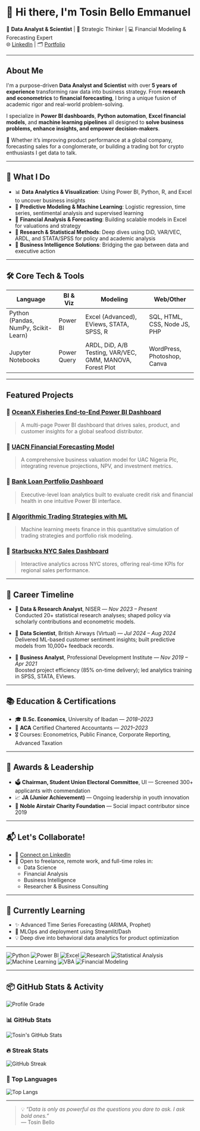 # 👋 Hi there, I'm Tosin Bello Emmanuel

🎯 **Data Analyst & Scientist** | 🧠 Strategic Thinker | 💻 Financial Modeling & Forecasting Expert  
 🌐 [LinkedIn](https://www.linkedin.com/in/tosinbellofin) | 🗂️ [Portfolio](https://github.com/toshineb)

---

## About Me

I'm a purpose-driven **Data Analyst and Scientist** with over **5 years of experience** transforming raw data into business strategy. From **research and econometrics** to **financial forecasting**, I bring a unique fusion of academic rigor and real-world problem-solving.

I specialize in **Power BI dashboards**, **Python automation**, **Excel financial models**, and **machine learning pipelines** all designed to **solve business problems, enhance insights, and empower decision-makers**.

🔎 Whether it’s improving product performance at a global company, forecasting sales for a conglomerate, or building a trading bot for crypto enthusiasts I get data to talk.
 
---

## 🚀 What I Do

- 📊 **Data Analytics & Visualization**: Using Power BI, Python, R, and Excel to uncover business insights
- 🧠 **Predictive Modeling & Machine Learning**: Logistic regression, time series, sentimental analysis and supervised learning
- 🧾 **Financial Analysis & Forecasting**: Building scalable models in Excel for valuations and strategy
- 🔬 **Research & Statistical Methods**: Deep dives using DiD, VAR/VEC, ARDL, and STATA/SPSS for policy and academic analysis
- 💼 **Business Intelligence Solutions**: Bridging the gap between data and executive action

---

## 🛠️ Core Tech & Tools

| Language | BI & Viz | Modeling | Web/Other |
|---------|----------|----------|-----------|
| Python (Pandas, NumPy, Scikit-Learn) | Power BI | Excel (Advanced), EViews, STATA, SPSS, R | SQL, HTML, CSS, Node JS, PHP |
| Jupyter Notebooks | Power Query | ARDL, DiD, A/B Testing, VAR/VEC, GMM, MANOVA, Forest Plot | WordPress, Photoshop, Canva |

---

## Featured Projects

### 🔷 [OceanX Fisheries End-to-End Power BI Dashboard](https://github.com/toshineb/OceanX-Fisheries-End-to-End-Power-BI-Sales-Product-Analysis)
> A multi-page Power BI dashboard that drives sales, product, and customer insights for a global seafood distributor.

### 🔷 [UACN Financial Forecasting Model](https://github.com/toshineb/UACN-Financial-Forecasting-Model)
> A comprehensive business valuation model for UAC Nigeria Plc, integrating revenue projections, NPV, and investment metrics.

### 🔷 [Bank Loan Portfolio Dashboard](https://github.com/toshineb/Bank-Loan-Portfolio-Dashboard)
> Executive-level loan analytics built to evaluate credit risk and financial health in one intuitive Power BI interface.

### 🔷 [Algorithmic Trading Strategies with ML](https://github.com/toshineb/Algorithmic_Trading_Machine_Learning_Quant_Strategies)
> Machine learning meets finance in this quantitative simulation of trading strategies and portfolio risk modeling.

### 🔷 [Starbucks NYC Sales Dashboard](https://github.com/toshineb/Starbucks-NYC-Sales-Dashboard-Power-BI-Project)
> Interactive analytics across NYC stores, offering real-time KPIs for regional sales performance.

---

## 🧭 Career Timeline

- 📌 **Data & Research Analyst**, NISER — *Nov 2023 – Present*  
  Conducted 20+ statistical research analyses; shaped policy via scholarly contributions and econometric models.

- 📌 **Data Scientist**, British Airways (Virtual) — *Jul 2024 – Aug 2024*  
  Delivered ML-based customer sentiment insights; built predictive models from 10,000+ feedback records.

- 📌 **Business Analyst**, Professional Development Institute — *Nov 2019 – Apr 2021*  
  Boosted project efficiency (85% on-time delivery); led analytics training in SPSS, STATA, EViews.

---

## 📚 Education & Certifications

- 🎓 **B.Sc. Economics**, University of Ibadan — *2018–2023*  
- 🧾 **ACA** Certified Chartered Accountants — *2021–2023*  
- 🎖️ Courses: Econometrics, Public Finance, Corporate Reporting, Advanced Taxation

---

## 🥇 Awards & Leadership

- 🗳️ **Chairman, Student Union Electoral Committee**, UI — Screened 300+ applicants with commendation
- 📈 **JA (Junior Achievement)** — Ongoing leadership in youth innovation
- 💞 **Noble Airstair Charity Foundation** — Social impact contributor since 2019

---

## 📬 Let's Collaborate!

- 🔗 [Connect on LinkedIn](https://www.linkedin.com/in/tosinbellofin)
- 🧠 Open to freelance, remote work, and full-time roles in:
  - Data Science
  - Financial Analysis
  - Business Intelligence
  - Researcher & Business Consulting 

---

## 🌱 Currently Learning

- ✨ Advanced Time Series Forecasting (ARIMA, Prophet)
- 🧪 MLOps and deployment using Streamlit/Dash
- 💡 Deep dive into behavioral data analytics for product optimization

---

![Python](https://img.shields.io/badge/Python-Expert-blue?logo=python)
![Power BI](https://img.shields.io/badge/PowerBI-Visual_Expert-yellow?logo=powerbi)
![Excel](https://img.shields.io/badge/Excel-Advanced-green?logo=microsoft-excel)
![Research](https://img.shields.io/badge/Research-Methodology_Expert-critical?logo=academia)
![Statistical Analysis](https://img.shields.io/badge/Statistical_Analysis-Econometrics_Pro-orange?logo=r)
![Machine Learning](https://img.shields.io/badge/Machine_Learning-Data_Driven_Insights-purple?logo=scikit-learn)
![VBA](https://img.shields.io/badge/Excel_VBA-Workflow_Automation-lightgrey?logo=visualstudio)
![Financial Modeling](https://img.shields.io/badge/Financial_Modeling-Business_Strategy-blueviolet?logo=microsoft-excel)

---

## 📦 GitHub Stats & Activity

![Profile Grade](https://img.shields.io/badge/GitHub%20Grade-A%2B-brightgreen?style=flat-square)

### 📊 GitHub Stats
![Tosin's GitHub Stats](https://github-readme-stats.vercel.app/api?username=toshineb&show_icons=true&theme=radical&include_all_commits=true&count_private=true)

### 🔥 Streak Stats
![GitHub Streak](https://github-readme-streak-stats.herokuapp.com/?user=toshineb&theme=radical)

### 🧠 Top Languages
![Top Langs](https://github-readme-stats.vercel.app/api/top-langs/?username=toshineb&layout=compact&theme=radical&langs_count=10&hide=css,scss&v=2&cache_seconds=180)


---

> 💡 *“Data is only as powerful as the questions you dare to ask. I ask bold ones.”*  
— Tosin Bello

